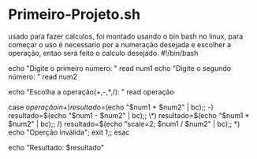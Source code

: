 # Primeiro-Projeto.sh
usado para fazer calculos, foi montado usando o bin bash no linux, para começar o uso é necessario por a numeração desejada e escolher a operação, entao será feito o calculo desejado.
#!/bin/bash

echo "Digite o primeiro número: "
read num1
echo "Digite o segundo número: "
read num2

echo "Escolha a operação(+,-,*,/): "
read operação

case $operação in
+) resultado=$(echo "$num1 + $num2" | bc);;
-) resultado=$(echo "$num1 - $num2" | bc);;
\*) resultado=$(echo "$num1 * $num2" | bc);;
/) resultado=$(echo "scale=2; $num1 / $num2" | bc);;
*) echo "Operção inválida"; exit 1;;
esac

echo "Resultado: $resultado"
